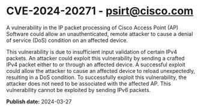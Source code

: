 # CVE-2024-20271 - psirt@cisco.com

A vulnerability in the IP packet processing of Cisco Access Point (AP) Software could allow an unauthenticated, remote attacker to cause a denial of service (DoS) condition on an affected device.
 This vulnerability is due to insufficient input validation of certain IPv4 packets. An attacker could exploit this vulnerability by sending a crafted IPv4 packet either to or through an affected device. A successful exploit could allow the attacker to cause an affected device to reload unexpectedly, resulting in a DoS condition. To successfully exploit this vulnerability, the attacker does not need to be associated with the affected AP. This vulnerability cannot be exploited by sending IPv6 packets.

**Publish date:** 2024-03-27
